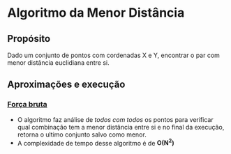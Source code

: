 # Algoritmo da Menor Distância

## Propósito
Dado um conjunto de pontos com cordenadas X e Y, encontrar o par com menor distância euclidiana entre si.

## Aproximações e execução

### **[Força bruta](./brute/shorterDistance.js)**
- O algoritmo faz análise de *todos com todos* os pontos para verificar qual combinação tem a menor distância entre si e no final da execução, retorna o ultimo conjunto salvo como menor.
- A complexidade de tempo desse algoritmo é de **O(N<sup>2</sup>)**
